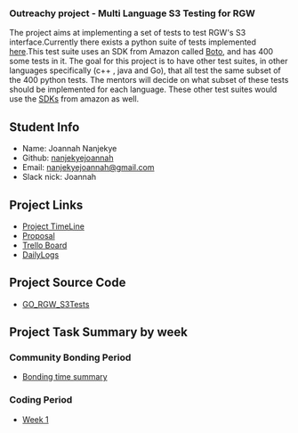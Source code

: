 ### Outreachy project - Multi Language S3 Testing for RGW 

The project aims at implementing  a set of tests to test  RGW's S3 interface.Currently there exists a python suite of tests implemented [here]((https://github.com/ceph/s3-tests)).This test suite uses an SDK from Amazon called [Boto]((https://aws.amazon.com/sdk-for-python/)), and has 400 some tests in it. The goal for this project is to have other test suites, in other languages specifically (c++ , java and Go), that all test the same subset of the 400 python tests. The mentors will decide on what subset of these tests should be implemented for each language. These other test suites would use the [SDKs]((https://aws.amazon.com/tools/)) from amazon as well. 

## Student Info

+ Name: Joannah Nanjekye
+ Github: [nanjekyejoannah](https://github.com/nanjekyejoannah)
+ Email: nanjekyejoannah@gmail.com
+ Slack nick: Joannah

## Project Links

+ [Project TimeLine](https://docs.google.com/document/d/186YHbdIGi1Ja2X6t24vIufU3pLyBVhKzhskY6Ax_0x4/edit?usp=sharing)
+ [Proposal](https://docs.google.com/document/d/10lclL3q1kPiJ7hoSiius5ajgD4YX5m4Zp8HOaSva_bw/edit)
+ [Trello Board](https://trello.com/invite/b/etwTtnv4/0f37aaa4005c5452968b78de5b0538f8/outreachy-rgw-testing)
+ [DailyLogs](https://github.com/nanjekyejoannah/Outreachy-RGW-testing/blob/master/Daily%20Logs/logfile.md)

## Project Source Code

+ [GO_RGW_S3Tests](https://github.com/nanjekyejoannah/GO_RGW_S3Tests)

## Project Task Summary by week

### Community Bonding Period

+ [Bonding time summary](https://github.com/nanjekyejoannah/Outreachy-RGW-testing/blob/master/Community%20Bonding/bonding.md)

### Coding Period

+ [Week 1](https://github.com/nanjekyejoannah/Outreachy-RGW-testing/blob/master/Community%20Bonding/week1.md)